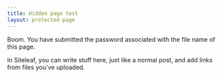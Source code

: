 ```yaml
---
title: Hidden page test
layout: protected-page
---
```


Boom. You have submitted the password associated with the file name of this page.

In Siteleaf, you can write stuff here, just like a normal post, and add links from files you've uploaded.